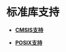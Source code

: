 # 标准库支持



- **[CMSIS支持](kernel-mini-appx-lib-cmsis.md)**

- **[POSIX支持](kernel-mini-appx-lib-posix.md)**